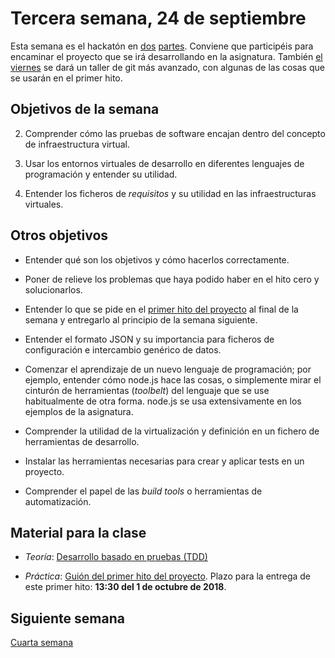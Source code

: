 # Tercera semana, 24 de septiembre

Esta semana es el hackatón
en
[dos](https://www.meetup.com/es-ES/Granada-Geek/events/254608936/) [partes](https://www.meetup.com/es-ES/Granada-Geek/events/254608969/). Conviene
que participéis para encaminar el proyecto que se irá desarrollando en
la
asignatura. También
[el viernes](https://www.meetup.com/es-ES/Granada-Geek/events/254909910/) se
dará un taller de git más avanzado, con algunas de las cosas que se
usarán en el primer hito.

## Objetivos de la semana

2. Comprender cómo las pruebas de software encajan dentro del concepto
   de infraestructura virtual.

3. Usar los entornos virtuales de desarrollo en diferentes lenguajes de
  programación y entender su utilidad.

4. Entender los ficheros de *requisitos* y su utilidad en las
  infraestructuras virtuales. 

## Otros objetivos

* Entender qué son los objetivos y cómo hacerlos correctamente.

* Poner de relieve los problemas que haya podido haber en el hito cero y solucionarlos.

* Entender lo que se pide en el 
  [primer hito del proyecto](http://jj.github.io/IV/documentos/proyecto/1.Infraestructura)
  al final de la semana y entregarlo al principio de la semana siguiente.

* Entender el formato JSON y su importancia para ficheros de
  configuración e intercambio genérico de datos. 

* Comenzar el aprendizaje de un nuevo lenguaje de programación; por ejemplo, 
  entender cómo node.js hace las cosas, o simplemente mirar el
  cinturón de herramientas (*toolbelt*) del lenguaje que se use habitualmente de
  otra forma. node.js se usa extensivamente en los ejemplos de la asignatura.

* Comprender la utilidad de la virtualización y definición en un
  fichero de herramientas de desarrollo.
  
* Instalar las herramientas necesarias para crear y aplicar tests en
  un proyecto.

* Comprender el papel de las *build tools* o herramientas de
  automatización. 


## Material para la clase

* *Teoría*: [Desarrollo basado en pruebas (TDD)](http://jj.github.io/IV/documentos/temas/Desarrollo_basado_en_pruebas)

* *Práctica*: [Guión del primer hito del proyecto](http://jj.github.io/IV/documentos/practicas/1.Infraestructura). Plazo para la entrega de este primer hito: **13:30 del 1 de octubre de 2018**. 

## Siguiente semana

[Cuarta semana](semana-04.md)
